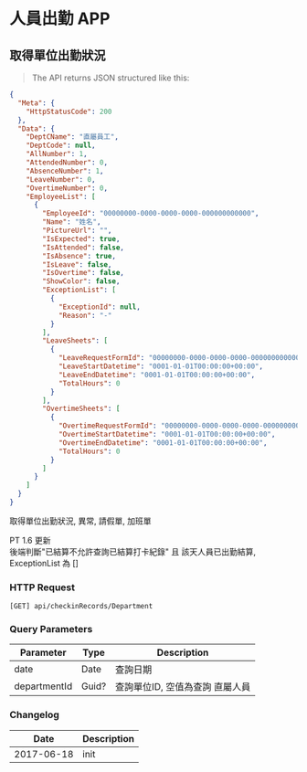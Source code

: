 # 人員出勤 APP

## 取得單位出勤狀況

> The API returns JSON structured like this:

```json
{
  "Meta": {
    "HttpStatusCode": 200
  },
  "Data": {
    "DeptCName": "直屬員工",
    "DeptCode": null,
    "AllNumber": 1,
    "AttendedNumber": 0,
    "AbsenceNumber": 1,
    "LeaveNumber": 0,
    "OvertimeNumber": 0,
    "EmployeeList": [
      {
        "EmployeeId": "00000000-0000-0000-0000-000000000000",
        "Name": "姓名",
        "PictureUrl": "",
        "IsExpected": true,
        "IsAttended": false,
        "IsAbsence": true,
        "IsLeave": false,
        "IsOvertime": false,
        "ShowColor": false,
        "ExceptionList": [
          {
            "ExceptionId": null,
            "Reason": "-"
          }
        ],
        "LeaveSheets": [
          {
            "LeaveRequestFormId": "00000000-0000-0000-0000-000000000000",
            "LeaveStartDatetime": "0001-01-01T00:00:00+00:00",
            "LeaveEndDatetime": "0001-01-01T00:00:00+00:00",
            "TotalHours": 0
          }
        ],
        "OvertimeSheets": [
          {
            "OvertimeRequestFormId": "00000000-0000-0000-0000-000000000000",
            "OvertimeStartDatetime": "0001-01-01T00:00:00+00:00",
            "OvertimeEndDatetime": "0001-01-01T00:00:00+00:00",
            "TotalHours": 0
          }
        ]
      }
    ]
  }
}
```

取得單位出勤狀況, 異常, 請假單, 加班單

<aside class="notice">
PT 1.6 更新<br>
後端判斷"已結算不允許查詢已結算打卡紀錄" 且 該天人員已出勤結算, ExceptionList 為 []
</aside>

### HTTP Request

`[GET] api/checkinRecords/Department`

### Query Parameters

Parameter | Type | Description
--------- | ---- | -----------
date | Date | 查詢日期
departmentId | Guid? | 查詢單位ID, 空值為查詢 直屬人員

### Changelog

Date | Description
---- | -----------
2017-06-18 | init
